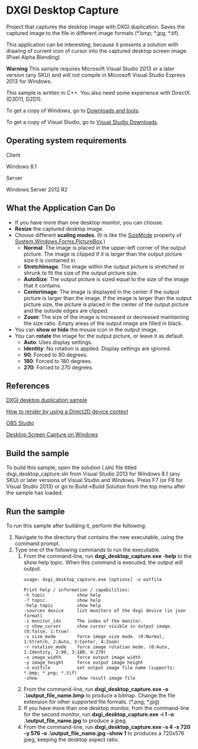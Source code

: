 DXGI Desktop Capture
===============================

Project that captures the desktop image with DXGI duplication. Saves the captured image to the file in different image formats (*.bmp; *.jpg; *.tif).

This application can be interesting, because it presents a solution with drawing of current icon of cursor into the captured desktop screen image. (Pixel Alpha Blending)

**Warning**  This sample requires Microsoft Visual Studio 2013 or a later version (any SKU) and will not compile in Microsoft Visual Studio Express 2013 for Windows.

This sample is written in C++. You also need some experience with DirectX (D3D11, D2D1).

To get a copy of Windows, go to [Downloads and tools](http://go.microsoft.com/fwlink/p/?linkid=301696).

To get a copy of Visual Studio, go to [Visual Studio Downloads](http://go.microsoft.com/fwlink/p/?linkid=301697).

Operating system requirements
-----------------------------

Client

Windows 8.1

Server

Windows Server 2012 R2

What the Application Can Do
---------------------------

- If you have more than one desktop monitor, you can choose.
- **Resize** the captured desktop image.
- Choose different **scaling modes**. (It is like the [SizeMode](https://docs.microsoft.com/en-us/dotnet/api/system.windows.forms.picturebox.sizemode?view=netcore-3.1#System_Windows_Forms_PictureBox_SizeMode) property of [System.Windows.Forms.PictureBox](https://docs.microsoft.com/en-us/dotnet/api/system.windows.forms.picturebox?view=netcore-3.1).)
  - **Normal**: The image is placed in the upper-left corner of the output picture. The image is clipped if it is larger than the output picture size it is contained in.
  - **StretchImage**: The image within the output picture is stretched or shrunk to fit the size of the output picture size.
  - **AutoSize**: The output picture is sized equal to the size of the image that it contains.
  - **CenterImage**: The image is displayed in the center if the output picture is larger than the image. If the image is larger than the output picture size, the picture is placed in the center of the output picture and the outside edges are clipped.
  - **Zoom**: The size of the image is increased or decreased maintaining the size ratio. Empty areas of the output image are filled in black.
- You can **show or hide** the mouse icon in the output image.
- You can **rotate** the image for the output picture, or leave it as default.
  - **Auto**: Uses display settings.
  - **Identity**: No rotation is applied. Display settings are ignored.
  - **90**: Forced to 90 degrees.
  - **180**: Forced to 180 degrees.
  - **270**: Forced to 270 degrees.
  
References
----------

[DXGI desktop duplication sample](https://github.com/microsoft/Windows-classic-samples/tree/master/Samples/DXGIDesktopDuplication)

[How to render by using a Direct2D device context](https://docs.microsoft.com/en-us/windows/win32/direct2d/devices-and-device-contexts)

[OBS Studio](https://github.com/obsproject/obs-studio)

[Desktop Screen Capture on Windows](https://www.codeproject.com/Tips/1116253/Desktop-Screen-Capture-on-Windows-via-Windows-Desk)

Build the sample
----------------

To build this sample, open the solution (.sln) file titled dxgi_desktop_capture.sln from Visual Studio 2013 for Windows 8.1 (any SKU) or later versions of Visual Studio and Windows. Press F7 (or F6 for Visual Studio 2013) or go to Build-\>Build Solution from the top menu after the sample has loaded.

Run the sample
--------------

To run this sample after building it, perform the following:

1. Navigate to the directory that contains the new executable, using the command prompt.
2. Type one of the following commands to run the executable.
   1. From the command-line, run **dxgi_desktop_capture.exe -help** to the show help topic. When this command is executed, the output will output.
      ```
      usage: dxgi_desktop_capture.exe [options] -o outfile
      
      Print help / information / capabilities:
      -h topic            show help
      -? topic            show help
      -help topic         show help
      -sources device     list monitors of the dxgi device (in json format)
      -i monitor_idx      The index of the monitor.
      -c show_cursor      show cursor visible in output image. (0:false, 1:true)
      -s size_mode        force image size mode. (0:Normal, 1:Stretch, 2:Auto, 3:Center, 4:Zoom)
      -r rotation_mode    force image rotation mode. (0:Auto, 1:Identity, 2:90, 3:180, 4:270)
      -x image_width      force output image width
      -y image_height     force output image height
      -o outfile          set output image file name (supports: *.bmp; *.png; *.tif)
      -show               show result image file
      ```
   2. From the command-line, run **dxgi_desktop_capture.exe -o .\\output_file_name.bmp** to produce a bitmap. Change the file extension for other supported file formats. (*.png; *.jpg)
   3. If you have more than one desktop monitor, from the command-line for the second monitor, run **dxgi_desktop_capture.exe -i 1 -o .\\output_file_name.jpg** to produce a jpeg.
   4. From the command-line, run **dxgi_desktop_capture.exe -s 4 -x 720 -y 576 -o .\output_file_name.jpg -show 1** to produces a 720x576 jpeg, keeping the desktop aspect ratio.
